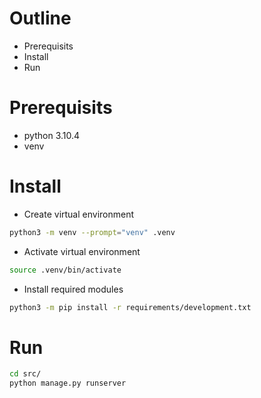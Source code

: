 # Outline
- Prerequisits
- Install
- Run

# Prerequisits
- python 3.10.4
- venv

# Install
- Create virtual environment
```bash
python3 -m venv --prompt="venv" .venv
```

- Activate virtual environment
```bash
source .venv/bin/activate
```

- Install required modules
```bash
python3 -m pip install -r requirements/development.txt
```

# Run
```bash
cd src/
python manage.py runserver 
```
